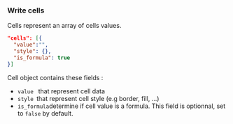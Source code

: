 ### Write cells

Cells represent an array of cells values.

```json
"cells": [{
  "value":"",
  "style": {},
  "is_formula": true
}]

```

Cell object contains these fields :

- `value ` that represent cell data
- `style `that represent cell style (e.g border, fill, ...)
- `is_formula`determine if cell value is a formula. This field is optionnal, set to `false` by default.
